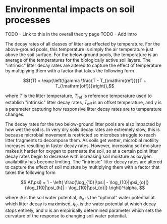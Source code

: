 # Environmental impacts on soil processes

TODO - Link to this in the overall theory page
TODO - Add intro

The decay rates of all classes of litter are effected by temperature. For the
above-ground pools, this temperature is simply the air temperature just above the soil
surface. For the below ground pools, the temperature is an average of the temperatures
for the biologically active soil layers. The "intrinsic" litter decay rates are altered
to capture the effect of temperature by multiplying them with a factor that takes the
following form

$$f(T) = \exp{\left(\gamma \frac{T - T_{\mathrm{ref}}}{T + T_{\mathrm{off}}}\right)},$$

where $T$ is the litter temperature, $T_\mathrm{ref}$ is reference temperature used to
establish "intrinsic" litter decay rates, $T_\mathrm{off}$ is an offset temperature, and
$\gamma$ is a parameter capturing how responsive litter decay rates are to temperature
changes.

The decay rates for the two below-ground litter pools are also impacted by how wet the
soil is. In very dry soils decay rates are extremely slow, this is because microbial
movement is restricted so microbes struggle to reach litter fragments to decompose them.
As soils get wetter, microbial motility increases resulting in faster decay rates.
However, increasing soil moisture makes it harder for oxygen to permeate the soil, so at
a certain point litter decay rates begin to decrease with increasing soil moisture as
oxygen availability has become limiting. The "intrinsic" litter decay rates are altered
to capture the effect of soil moisture by multiplying them with a factor that takes the
following form

$$
A(\psi) = 1 - \left(
\frac{\log_{10}|\psi| - \log_{10}|\psi_{o}|}
{\log_{10}|\psi_{h}| - \log_{10}|\psi_{o}|}
\right)^\alpha,
$$

where $\psi$ is the soil water potential, $\psi_{o}$ is the "optimal" water potential at
which litter decay is maximised, $\psi_{h}$ is the water potential at which decay stops
entirely, and $\alpha$ is an empirically determined parameter which sets the curvature
of the response to changing soil water potential.
